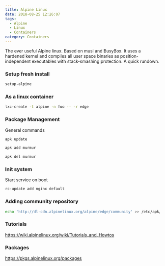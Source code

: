 ```yaml
---
title: Alpine Linux
date: 2018-08-25 12:26:07
tags: 
  - Alpine 
  - Linux 
  - Containers
category: Containers
---
```


The ever useful Alpine linux.  Based on musl and BusyBox. It uses a hardened kernel and compiles all user space binaries as position-independent executables with stack-smashing protection. A quick rundown.

<!--more-->

### Setup fresh install
```bash
setup-alpine
```
### As a linux container
```bash
lxc-create -t alpine -n foo -- -r edge
```

### Package Management
General commands
```bash
apk update

apk add murmur

apk del murmur
```

### Init system
Start service on boot
```bash
rc-update add nginx default
```


### Adding community repository
```bash
echo 'http://dl-cdn.alpinelinux.org/alpine/edge/community' >> /etc/apk/repositories
```


### Tutorials

https://wiki.alpinelinux.org/wiki/Tutorials_and_Howtos



### Packages

https://pkgs.alpinelinux.org/packages
